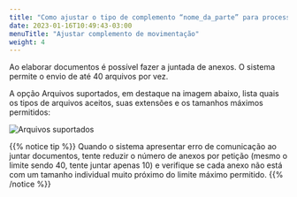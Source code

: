 ```yaml
---
title: "Como ajustar o tipo de complemento “nome_da_parte” para processos sigilosos"
date: 2023-01-16T10:49:43-03:00
menuTitle: "Ajustar complemento de movimentação"
weight: 4
---
```


Ao elaborar documentos é possível fazer a juntada de anexos. O sistema permite o envio de até 40 arquivos por vez.

A opção Arquivos suportados, em destaque na imagem abaixo, lista quais os tipos de arquivos aceitos, suas extensões e os tamanhos máximos permitidos:

![Arquivos suportados](/imagens/arquivos_suportados.jpg)

{{% notice tip %}}
Quando o sistema apresentar erro de comunicação ao juntar documentos, tente reduzir o número de anexos por petição (mesmo o limite sendo 40, tente juntar apenas 10) e verifique se cada anexo não está com um tamanho individual muito próximo do limite máximo permitido.
{{% /notice %}}
